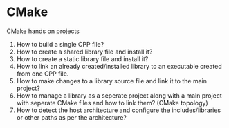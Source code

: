 # CMake
CMake hands on projects

1. How to build a single CPP file?
2. How to create a shared library file and install it?
3. How to create a static library file and install it?
4. How to link an already created/installed library to an executable created from one CPP file.
5. How to make changes to a library source file and link it to the main project?
6. How to manage a library as a seperate project along with a main project with seperate CMake files and how to link them? (CMake topology)
7. How to detect the host architecture and configure the includes/libraries or other paths as per the architecture?